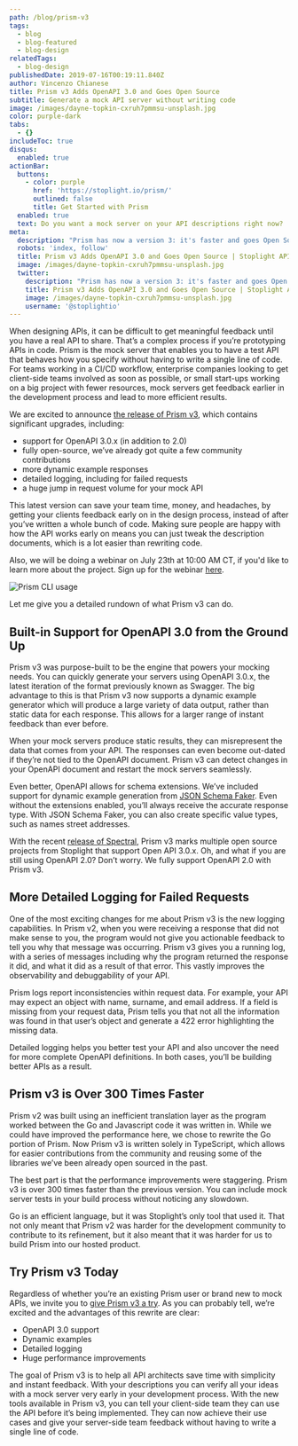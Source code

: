 ```yaml
---
path: /blog/prism-v3
tags:
  - blog
  - blog-featured
  - blog-design
relatedTags:
  - blog-design
publishedDate: 2019-07-16T00:19:11.840Z
author: Vincenzo Chianese
title: Prism v3 Adds OpenAPI 3.0 and Goes Open Source
subtitle: Generate a mock API server without writing code
image: /images/dayne-topkin-cxruh7pmmsu-unsplash.jpg
color: purple-dark
tabs:
  - {}
includeToc: true
disqus:
  enabled: true
actionBar:
  buttons:
    - color: purple
      href: 'https://stoplight.io/prism/'
      outlined: false
      title: Get Started with Prism
  enabled: true
  text: Do you want a mock server on your API descriptions right now?
meta:
  description: "Prism has now a version 3: it's faster and goes Open Source"
  robots: 'index, follow'
  title: Prism v3 Adds OpenAPI 3.0 and Goes Open Source | Stoplight API Corner
  image: /images/dayne-topkin-cxruh7pmmsu-unsplash.jpg
  twitter:
    description: "Prism has now a version 3: it's faster and goes Open Source"
    title: Prism v3 Adds OpenAPI 3.0 and Goes Open Source | Stoplight API Corner"
    image: /images/dayne-topkin-cxruh7pmmsu-unsplash.jpg
    username: '@stoplightio'
---
```


When designing APIs, it can be difficult to get meaningful feedback until you have a real API to share. That’s a complex process if you’re prototyping APIs in code. Prism is the mock server that enables you to have a test API that behaves how you specify without having to write a single line of code. For teams working in a CI/CD workflow, enterprise companies looking to get client-side teams involved as soon as possible, or small start-ups working on a big project with fewer resources, mock servers get feedback earlier in the development process and lead to more efficient results.

We are excited to announce [the release of Prism v3](https://stoplight.io/prism), which contains significant upgrades, including:

- support for OpenAPI 3.0.x (in addition to 2.0)
- fully open-source, we’ve already got quite a few community contributions
- more dynamic example responses
- detailed logging, including for failed requests
- a huge jump in request volume for your mock API

This latest version can save your team time, money, and headaches, by getting your clients feedback early on in the design process, instead of after you’ve written a whole bunch of code. Making sure people are happy with how the API works early on means you can just tweak the description documents, which is a lot easier than rewriting code.

Also, we will be doing a webinar on July 23th at 10:00 AM CT, if you'd like to learn more about the project. Sign up for the webinar [here](https://zoom.us/webinar/register/WN_aUiJ0RZZQT2pdGMPcHwhCQ).

![Prism CLI usage](https://rawcdn.githack.com/stoplightio/prism/cc4ec0955525470e358c281ee173f96bd5898b44/examples/prism-cli.svg)

Let me give you a detailed rundown of what Prism v3 can do.

## Built-in Support for OpenAPI 3.0 from the Ground Up

Prism v3 was purpose-built to be the engine that powers your mocking needs. You can quickly generate your servers using OpenAPI 3.0.x, the latest iteration of the format previously known as Swagger. The big advantage to this is that Prism v3 now supports a dynamic example generator which will produce a large variety of data output, rather than static data for each response. This allows for a larger range of instant feedback than ever before.

When your mock servers produce static results, they can misrepresent the data that comes from your API. The responses can even become out-dated if they’re not tied to the OpenAPI document. Prism v3 can detect changes in your OpenAPI document and restart the mock servers seamlessly.

Even better, OpenAPI allows for schema extensions. We’ve included support for dynamic example generation from [JSON Schema Faker](https://github.com/json-schema-faker/json-schema-faker). Even without the extensions enabled, you’ll always receive the accurate response type. With JSON Schema Faker, you can also create specific value types, such as names street addresses.

With the recent [release of Spectral](https://github.com/stoplightio/spectral), Prism v3 marks multiple open source projects from Stoplight that support Open API 3.0.x. Oh, and what if you are still using OpenAPI 2.0?  Don’t worry. We fully support OpenAPI 2.0 with Prism v3.

## More Detailed Logging for Failed Requests

One of the most exciting changes for me about Prism v3 is the new logging capabilities.  In Prism v2, when you were receiving a response that did not make sense to you, the program would not give you actionable feedback to tell you why that message was occurring. Prism v3 gives you a running log, with a series of messages including why the program returned the response it did, and what it did as a result of that error. This vastly improves the observability and debuggability of your API.

Prism logs report inconsistencies within request data. For example, your API may expect an object with name, surname, and email address. If a field is missing from your request data, Prism tells you that not all the information was found in that user’s object and generate a 422 error highlighting the missing data.

Detailed logging helps you better test your API and also uncover the need for more complete OpenAPI definitions. In both cases, you’ll be building better APIs as a result.

## Prism v3 is Over 300 Times Faster

Prism v2 was built using an inefficient translation layer as the program worked between the Go and Javascript code it was written in. While we could have improved the performance here, we chose to rewrite the Go portion of Prism. Now Prism v3 is written solely in TypeScript, which allows for easier contributions from the community and reusing some of the libraries we’ve been already open sourced in the past.

The best part is that the performance improvements were staggering. Prism v3 is over 300 times faster than the previous version. You can include mock server tests in your build process without noticing any slowdown.

Go is an efficient language, but it was Stoplight’s only tool that used it. That not only meant that Prism v2 was harder for the development community to contribute to its refinement, but it also meant that it was harder for us to build Prism into our hosted product.

## Try Prism v3 Today

Regardless of whether you’re an existing Prism user or brand new to mock APIs, we invite you to [give Prism v3 a try](https://github.com/stoplightio/prism). As you can probably tell, we’re excited and the advantages of this rewrite are clear:

- OpenAPI 3.0 support
- Dynamic examples
- Detailed logging
- Huge performance improvements

The goal of Prism v3 is to help all API architects save time with simplicity and instant feedback. With your descriptions you can verify all your ideas with a mock server very early in your development process.  With the new tools available in Prism v3, you can tell your client-side team they can use the API before it’s being implemented.  They can now achieve their use cases and give your server-side team feedback without having to write a single line of code.
